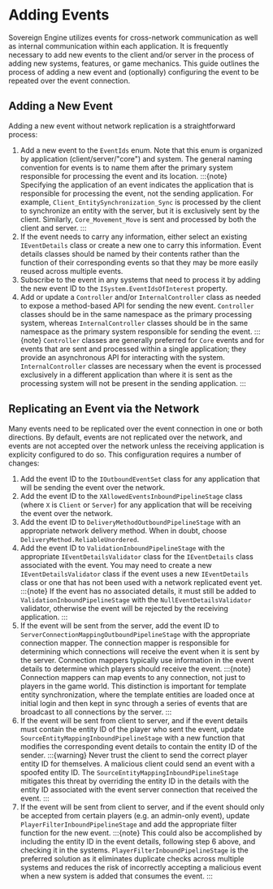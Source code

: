 # Adding Events

Sovereign Engine utilizes events for cross-network communication as well as
internal communication within each application. It is frequently necessary to add
new events to the client and/or server in the process of adding new systems, features,
or game mechanics. This guide outlines the process of adding a new event and
(optionally) configuring the event to be repeated over the event connection.

## Adding a New Event

Adding a new event without network replication is a straightforward process:

1. Add a new event to the `EventIds` enum. Note that this enum is organized by
   application (client/server/"core") and system. The general naming convention for
   events is to name them after the primary system responsible for processing the
   event and its location.
   :::{note}
   Specifying the application of an event indicates the application that is
   responsible for processing the event, not the sending application. For example, 
   `Client_EntitySynchronization_Sync` is processed by the client to synchronize an
   entity with the server, but it is exclusively sent by the client. Similarly,
   `Core_Movement_Move` is sent and processed by both the client and server.
   :::
2. If the event needs to carry any information, either select an existing
   `IEventDetails` class or create a new one to carry this information. Event details
   classes should be named by their contents rather than the function of their
   corresponding events so that they may be more easily reused across multiple
   events.
3. Subscribe to the event in any systems that need to process it by adding the new
   event ID to the `ISystem.EventIdsOfInterest` property.
4. Add or update a `Controller` and/or `InternalController` class as needed to expose
   a method-based API for sending the new event. `Controller` classes should be in
   the same namespace as the primary processing system, whereas `InternalController`
   classes should be in the same namespace as the primary system responsible for
   sending the event.
   :::{note}
   `Controller` classes are generally preferred for `Core` events and for events that
   are sent and processed within a single application; they provide an asynchronous
   API for interacting with the system. `InternalController` classes are necessary
   when the event is processed exclusively in a different application than where it
   is sent as the processing system will not be present in the sending application.
   :::

## Replicating an Event via the Network

Many events need to be replicated over the event connection in one or both directions.
By default, events are not replicated over the network, and events are not accepted
over the network unless the receiving application is explicity configured to do so.
This configuration requires a number of changes:

1. Add the event ID to the `IOutboundEventSet` class for any application that will
   be sending the event over the network.
2. Add the event ID to the `XAllowedEventsInboundPipelineStage` class (where `X`
   is `Client` or `Server`) for any application that will be receiving the event
   over the network.
3. Add the event ID to `DeliveryMethodOutboundPipelineStage` with an appropriate
   network delivery method. When in doubt, choose `DeliveryMethod.ReliableUnordered`.
4. Add the event ID to `ValidationInboundPipelineStage` with the appropriate
   `IEventDetailsValidator` class for the `IEventDetails` class associated with
   the event. You may need to create a new `IEventDetailsValidator` class if the
   event uses a new `IEventDetails` class or one that has not been used with a
   network replicated event yet.
   :::{note}
   If the event has no associated details, it must still be added to
   `ValidationInboundPipelineStage` with the `NullEventDetailsValidator` validator,
   otherwise the event will be rejected by the receiving application.
   :::
5. If the event will be sent from the server, add the event ID to
   `ServerConnectionMappingOutboundPipelineStage` with the appropriate connection
   mapper. The connection mapper is responsible for determining which connections
   will receive the event when it is sent by the server. Connection mappers typically
   use information in the event details to determine which players should receive
   the event.
   :::{note}
   Connection mappers can map events to any connection, not just to players in the
   game world. This distinction is important for template entity synchronization,
   where the template entities are loaded once at initial login and then kept in
   sync through a series of events that are broadcast to all connections by the
   server.
   :::
6. If the event will be sent from client to server, and if the event details must
   contain the entity ID of the player who sent the event, update
   `SourceEntityMappingInboundPipelineStage` with a new function that modifies
   the corresponding event details to contain the entity ID of the sender.
   :::{warning}
   Never trust the client to send the correct player entity ID for themselves. A
   malicious client could send an event with a spoofed entity ID. The
   `SourceEntityMappingInboundPipelineStage` mitigates this threat by overriding
   the entity ID in the details with the entity ID associated with the event
   server connection that received the event.
   :::
7. If the event will be sent from client to server, and if the event should only
   be accepted from certain players (e.g. an admin-only event), update
   `PlayerFilterInboundPipelineStage` and add the appropriate filter function for
   the new event.
   :::{note}
   This could also be accomplished by including the entity ID in the event details,
   following step 6 above, and checking it in the systems. 
   `PlayerFilterInboundPipelineStage` is the preferred solution as it eliminates
   duplicate checks across multiple systems and reduces the risk of incorrectly
   accepting a malicious event when a new system is added that consumes the event.
   :::
